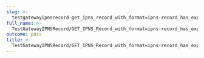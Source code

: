 ```yaml
---
slug: >-
  testgatewayipnsrecord-get_ipns_record_with_format=ipns-record_has_expected_http_headers_and_valid_key-body
full_name: >-
  TestGatewayIPNSRecord/GET_IPNS_Record_with_format=ipns-record_has_expected_HTTP_headers_and_valid_key/Body
outcome: pass
title: >-
  TestGatewayIPNSRecord/GET_IPNS_Record_with_format=ipns-record_has_expected_HTTP_headers_and_valid_key/Body
---
```



